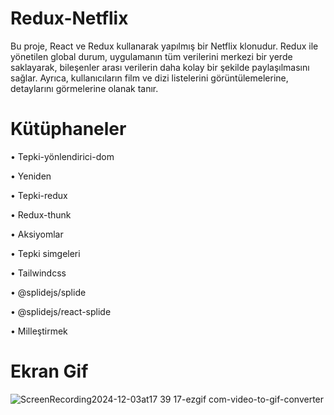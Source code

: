 # Redux-Netflix

Bu proje, React ve Redux kullanarak yapılmış bir Netflix klonudur. 
Redux ile yönetilen global durum, uygulamanın tüm verilerini merkezi bir yerde saklayarak, bileşenler arası verilerin daha kolay bir şekilde paylaşılmasını sağlar. 
Ayrıca, kullanıcıların film ve dizi listelerini görüntülemelerine, detaylarını görmelerine olanak tanır.

# Kütüphaneler
• Tepki-yönlendirici-dom

• Yeniden

• Tepki-redux

• Redux-thunk

• Aksiyomlar

• Tepki simgeleri

• Tailwindcss

• @splidejs/splide

• @splidejs/react-splide

• Milleştirmek

# Ekran Gif

![ScreenRecording2024-12-03at17 39 17-ezgif com-video-to-gif-converter](https://github.com/user-attachments/assets/a21bd311-b614-46b9-876f-42816c0dd943)

